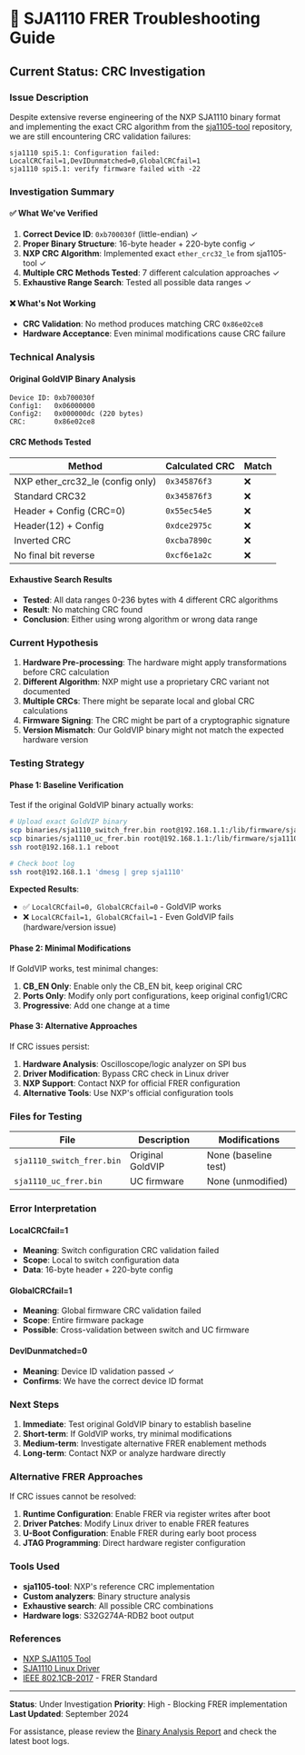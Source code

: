 # 🔧 SJA1110 FRER Troubleshooting Guide

## Current Status: CRC Investigation

### Issue Description

Despite extensive reverse engineering of the NXP SJA1110 binary format and implementing the exact CRC algorithm from the [sja1105-tool](https://github.com/nxp-archive/openil_sja1105-tool) repository, we are still encountering CRC validation failures:

```
sja1110 spi5.1: Configuration failed: LocalCRCfail=1,DevIDunmatched=0,GlobalCRCfail=1
sja1110 spi5.1: verify firmware failed with -22
```

### Investigation Summary

#### ✅ What We've Verified

1. **Correct Device ID**: `0xb700030f` (little-endian) ✓
2. **Proper Binary Structure**: 16-byte header + 220-byte config ✓
3. **NXP CRC Algorithm**: Implemented exact `ether_crc32_le` from sja1105-tool ✓
4. **Multiple CRC Methods Tested**: 7 different calculation approaches ✓
5. **Exhaustive Range Search**: Tested all possible data ranges ✓

#### ❌ What's Not Working

- **CRC Validation**: No method produces matching CRC `0x86e02ce8`
- **Hardware Acceptance**: Even minimal modifications cause CRC failure

### Technical Analysis

#### Original GoldVIP Binary Analysis
```
Device ID: 0xb700030f
Config1:   0x06000000
Config2:   0x000000dc (220 bytes)
CRC:       0x86e02ce8
```

#### CRC Methods Tested

| Method | Calculated CRC | Match |
|--------|----------------|-------|
| NXP ether_crc32_le (config only) | `0x345876f3` | ❌ |
| Standard CRC32 | `0x345876f3` | ❌ |
| Header + Config (CRC=0) | `0x55ec54e5` | ❌ |
| Header(12) + Config | `0xdce2975c` | ❌ |
| Inverted CRC | `0xcba7890c` | ❌ |
| No final bit reverse | `0xcf6e1a2c` | ❌ |

#### Exhaustive Search Results
- **Tested**: All data ranges 0-236 bytes with 4 different CRC algorithms
- **Result**: No matching CRC found
- **Conclusion**: Either using wrong algorithm or wrong data range

### Current Hypothesis

1. **Hardware Pre-processing**: The hardware might apply transformations before CRC calculation
2. **Different Algorithm**: NXP might use a proprietary CRC variant not documented
3. **Multiple CRCs**: There might be separate local and global CRC calculations
4. **Firmware Signing**: The CRC might be part of a cryptographic signature
5. **Version Mismatch**: Our GoldVIP binary might not match the expected hardware version

### Testing Strategy

#### Phase 1: Baseline Verification
Test if the original GoldVIP binary actually works:

```bash
# Upload exact GoldVIP binary
scp binaries/sja1110_switch_frer.bin root@192.168.1.1:/lib/firmware/sja1110_switch.bin
scp binaries/sja1110_uc_frer.bin root@192.168.1.1:/lib/firmware/sja1110_uc.bin
ssh root@192.168.1.1 reboot

# Check boot log
ssh root@192.168.1.1 'dmesg | grep sja1110'
```

**Expected Results**:
- ✅ `LocalCRCfail=0, GlobalCRCfail=0` - GoldVIP works
- ❌ `LocalCRCfail=1, GlobalCRCfail=1` - Even GoldVIP fails (hardware/version issue)

#### Phase 2: Minimal Modifications
If GoldVIP works, test minimal changes:

1. **CB_EN Only**: Enable only the CB_EN bit, keep original CRC
2. **Ports Only**: Modify only port configurations, keep original config1/CRC
3. **Progressive**: Add one change at a time

#### Phase 3: Alternative Approaches
If CRC issues persist:

1. **Hardware Analysis**: Oscilloscope/logic analyzer on SPI bus
2. **Driver Modification**: Bypass CRC check in Linux driver
3. **NXP Support**: Contact NXP for official FRER configuration
4. **Alternative Tools**: Use NXP's official configuration tools

### Files for Testing

| File | Description | Modifications |
|------|-------------|---------------|
| `sja1110_switch_frer.bin` | Original GoldVIP | None (baseline test) |
| `sja1110_uc_frer.bin` | UC firmware | None (unmodified) |

### Error Interpretation

#### LocalCRCfail=1
- **Meaning**: Switch configuration CRC validation failed
- **Scope**: Local to switch configuration data
- **Data**: 16-byte header + 220-byte config

#### GlobalCRCfail=1
- **Meaning**: Global firmware CRC validation failed
- **Scope**: Entire firmware package
- **Possible**: Cross-validation between switch and UC firmware

#### DevIDunmatched=0
- **Meaning**: Device ID validation passed ✓
- **Confirms**: We have the correct device ID format

### Next Steps

1. **Immediate**: Test original GoldVIP binary to establish baseline
2. **Short-term**: If GoldVIP works, try minimal modifications
3. **Medium-term**: Investigate alternative FRER enablement methods
4. **Long-term**: Contact NXP or analyze hardware directly

### Alternative FRER Approaches

If CRC issues cannot be resolved:

1. **Runtime Configuration**: Enable FRER via register writes after boot
2. **Driver Patches**: Modify Linux driver to enable FRER features
3. **U-Boot Configuration**: Enable FRER during early boot process
4. **JTAG Programming**: Direct hardware register configuration

### Tools Used

- **sja1105-tool**: NXP's reference CRC implementation
- **Custom analyzers**: Binary structure analysis
- **Exhaustive search**: All possible CRC combinations
- **Hardware logs**: S32G274A-RDB2 boot output

### References

- [NXP SJA1105 Tool](https://github.com/nxp-archive/openil_sja1105-tool)
- [SJA1110 Linux Driver](https://github.com/nxp-archive/autoivnsw_sja1110_linux)
- [IEEE 802.1CB-2017](https://standards.ieee.org/ieee/802.1CB/7032/) - FRER Standard

---

**Status**: Under Investigation
**Priority**: High - Blocking FRER implementation
**Last Updated**: September 2024

For assistance, please review the [Binary Analysis Report](docs/BINARY_ANALYSIS.md) and check the latest boot logs.